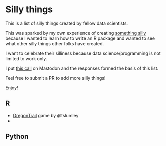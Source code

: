 # Silly things

This is a list of silly things created by fellow data scientists.

This was sparked by my own experience of creating [something silly](https://github.com/fontikar/ohwhaley) because I wanted to learn 
how to write an R package and wanted to see what other silly things other folks have created.

I want to celebrate their silliness because data science/programming is not limited to work only.

I put [this call](https://fosstodon.org/@fontikar/113240067568472286) on Mastodon and the responses formed the basis of this list.

Feel free to submit a PR to add more silly things! 

Enjoy!

## R
- [OregonTrail](https://github.com/tslumley/OregonTrail) game by @tslumley
- 

## Python
